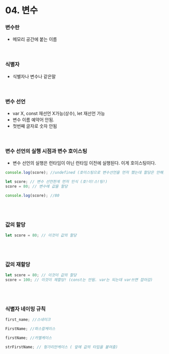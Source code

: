 # 04. 변수

### 변수란

- 메모리 공간에 붙는 이름<br /><br /><br />

### 식별자

- 식별자나 변수나 같은말<br /><br /><br />
  

### 변수 선언

- var X, const 재선언 X가능(상수), let 재선언 가능
- 변수 이름 예약어 안됨.
- 첫번째 글자로 숫자 안됨 <br /><br /><br />
  

### 변수 선언의 실행 시점과 변수 호이스팅

- 변수 선언의 실행은 런타임이 아닌 런타임 이전에 실행된다. 이게 호이스팅이다.

```javascript
console.log(score); //undefined (호이스팅으로 변수선언을 먼저 했는데 할당은 안해줬으니까 암묵적으로 빈 메모리공간에 score라는 이름이 붙음. 이거시 암묵적 할당)

let score; // 변수 선언한게 먼저 인식 (호!이!스!팅!)
score = 80; // 변수에 값을 할당

console.log(score); //80
```
<br /><br />

### 값의 할당

```javascript
let score = 80; // 이것이 값의 할당
```
<br /><br />

### 값의 재할당

```javascript
let score = 80; // 이것이 값의 할당
score = 100; // 이것이 재할당! (const는 안됨. var는 되는데 var쓰면 잡아감)
```
<br /><br />

### 식별자 네이밍 규칙

```javascript
first_name; //스네이크

FirstName; //파스칼케이스

firstName; //카멜케이스

strFirstName; // 헝가리안케이스 ( 앞에 값의 타입을 붙여줌)
```
